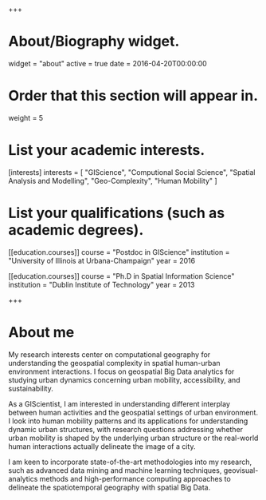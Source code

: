 +++
# About/Biography widget.
widget = "about"
active = true
date = 2016-04-20T00:00:00

# Order that this section will appear in.
weight = 5

# List your academic interests.
[interests]
  interests = [
    "GIScience",
    "Computional Social Science",
    "Spatial Analysis and Modelling",
    "Geo-Complexity",
    "Human Mobility"
  ]

# List your qualifications (such as academic degrees).
[[education.courses]]
  course = "Postdoc in GIScience"
  institution = "University of Illinois at Urbana-Champaign"
  year = 2016

[[education.courses]]
  course = "Ph.D in Spatial Information Science"
  institution = "Dublin Institute of Technology"
  year = 2013

+++

# About me
My research interests center on computational geography for understanding the geospatial complexity in spatial human-urban environment interactions. I focus on geospatial Big Data analytics for studying urban dynamics concerning urban mobility, accessibility, and sustainability.

As a GIScientist, I am interested in understanding different interplay between human activities and the geospatial settings of urban environment. I look into human mobility patterns and its applications for understanding dynamic urban structures, with research questions addressing whether urban mobility is shaped by the underlying urban structure or the real-world human interactions actually delineate the image of a city.

I am keen to incorporate state-of-the-art methodologies into my research, such as advanced data mining and machine learning techniques, geovisual-analytics methods and high-performance computing approaches to delineate the spatiotemporal geography with spatial Big Data.